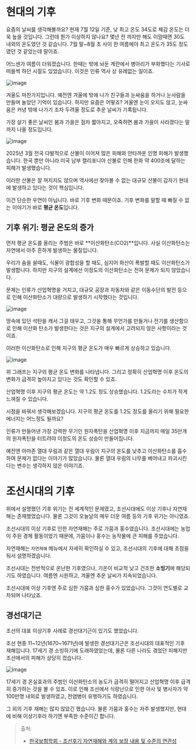 # 현대의 기후

요즘의 날씨를 생각해볼까요? 현재 7월 12일 기준, 낮 최고 온도 34도로 체감 온도는 더욱 높을 것입니다. 그런데 뭔가 이상하지 않나요?
몇년 전 까지만 해도 이맘때면 30도 내외의 온도였던 것 같습니다. 7월 말~8월 초 사이 한 여름에야 최고 온도가 35도 정도였던 것 같았는데 말이죠.

어느센가 여름이 더워졌습니다. 한때는 밖에 놔둔 계란에서 병아리가 부화했다는 기사로 떠들썩 하던 시절도 있었습니다. 이것은 인류 역사 상 유례없는 일이죠.

![image](https://cdn.discordapp.com/attachments/1393236523045879898/1393416656990244904/image.png?ex=687317e3&is=6871c663&hm=b3c460919e3c8d88d674e331339288199f5b2b9328a767177aace4ce2897f47d&)

겨울도 마찬가지입니다. 예전엔 겨울에 밖에 나가 친구들과 눈싸움을 하거나 눈사람을 만들며 놀았던 기억이 있습니다.
하지만 요즘은 어떻죠? 겨울엔 눈이 오지도 않고, 눈싸움은 커녕 밖에 나가기 조차 두려울 정도로 추운 날씨가 기록됩니다.

가장 살기 좋은 날씨인 봄과 가을은 점차 짧아지고, 오죽하면 봄과 가을이 사라졌다는 말까지 나올 정도입니다.

![image](https://i.namu.wiki/i/fFgtHlfWD0byztd7NZTaSl5sq1I_Lu2gyfisXNKlSxKriURk0XTZjAHYtEhkUmQm5JfrCdHU8IPp09t4vfMhdKKMHzKip8y7umuktwVKKTWAe2iS1egqy00jaBvyAgygWqJq99JXFWWRc2mzLeEJUw.webp)

2025년 3월 전국 다발적으로 산불이 이어져 많은 피해와 안타까운 인명 피해가 발생했습니다. 
한국 뿐만 아니라 미국 남부 캘리포니아 산불로 인해 한화 약 400조에 달하는 피해가 발생했습니다.

이러한 산불은 잘 꺼지지도 않으며 역사에선 찾아볼 수 없는 대규모 산불이 갑자기 현대에 발생하고 있다는 것이 핵심입니다.

이건 단순한 우연이 아닙니다. 바로 기후 변화 때문이죠. 기후 변화를 말할 때 빠질 수 없는 이야기가 바로 **평균 온도**입니다.

## 기후 위기: 평균 온도의 증가

먼저 평균 온도를 올리는 주범은 바로 **이산화탄소(CO2)**입니다. 사실 이산화탄소는 자연에서 아주 흔하게 발생하는 물질입니다.

우리가 숨을 쉴때도, 식물이 광합성을 할 때도, 심지어 화산이 폭발할 때도 이산화탄소가 발생합니다.
하지만 지구의 설계에선 이정도의 이산화탄소는 전혀 문제가 되지 않았습니다.

문제는 인류가 산업혁명을 거치고, 대규모 공장과 자동차와 같은 이동수단의 발전 등으로 인해 이산화탄소가 대량으로 발생하기 시작했다는 것입니다.

![image](https://cdn.redian.org/news/photo/202309/173865_55776_1306.jpg)

땅속에 있던 석탄을 캐서 그걸 태우고, 그것을 통해 무언가를 만들거나 전기를 생산함으로 인해 이산화 탄소가 발생한다는 것은 지구의 설계에서 고려되지 않은 사항이라는 것이죠. 

이러한 이산화탄소로 인해 지구의 평균 온도가 매우 빠르게 상승하고 있습니다.

![image](https://upload.wikimedia.org/wikipedia/commons/3/3a/Common_Era_Temperature.svg)

위 그래프는 지구의 평균 온도 변화를 나타냅니다. 그리고 정확히 산업혁명 이후 온도의 변화가 급격히 높아지고 있다는 것도 확인할 수 있죠.

산업혁명 이후 지구의 평균 온도는 약 1.2도 정도 상승했습니다. 1.2도라는 수치가 작게 느껴질 수 있습니다.

시점을 바꿔서 생각해보겠습니다. 지구의 평균 온도를 1.2도 정도를 올리기 위해 필요한 에너지는 어느정도 될까요?

인류가 만들어낸 가장 강력한 무기인 원자폭탄을 산업혁명 이후 지금까지 매일 35만개의 원자폭탄을 터트려야 이정도의 온도 상승이 만들어집니다.

예전엔 아마존 열대 우림과 같은 열대 우림이 지구의 온도를 낮추고 이산화탄소를 흡수하여 문제가 없다는 이야기가 많았습니다.
물론 열대 우림의 나무를 베어내고 파괴시킨다는 변수는 생각하지 않은 이야기죠.

# 조선시대의 기후

위에서 설명했던 기후 위기는 전 세계적인 문제였고, 조선시대에도 이상 기후나 자연재해는 존재했었습니다. 
물론 그것이 오늘날의 매우 더운 여름 등의 기후 위기는 아니였죠.

조선시대의 이상 기후로 인한 자연재해는 주로 가뭄과 홍수였습니다. 조선시대에는 농업이 주된 경제 활동이었기 때문에, 가뭄이나 홍수는 농작물에 큰 피해를 주었습니다.

자연재해는 `자연재해` 메뉴에서 자세히 확인하실 수 있고, 조선시대의 기후에 대해 초점을 둬서 설명하겠습니다.

조선시대는 전반적으로 온난한 기후였으나, 기온이 비교적 낮고 건조한 **소빙기**에 해당되기도 하였습니다. 여름엔 시원하고, 겨울엔 추운 날씨가 지속되었습니다.

조선시대에 이상 기후엔 주로 심한 가뭄과 심한 홍수가 있었습니다. 그것이 연도별로 교차되며 나타났죠.

## 경선대기근

조선의 대표 이상기후 사례로 경선대기근이 있기도 했었습니다.

조선 현종 11~12년(1670~1671년)에 발생한 경선대기근은 조선시대의 대표적인 기후 재해입니다. 17세기 경 소빙하기에 도래하였었는데, 물론 다른 나라도 겪었던 피해지만 조선에서의 피해가 상당히 컸습니다.

![image](https://i.namu.wiki/i/XvYMHah3ObWoRxhje36SFhus6WR1oKmxETKfSEv38cX_NWF_H2C2ryPsmUvHxWn6Rb7WM3e_83KB2gxsYyrAdZgZVOYrUtfmSu71K8F_bcwjyxbIhhagZM18zoRCx6HsF1vQ3h3nO4ldlE1tqZck7A.webp)

17세기 경 온실효과의 주범인 이산화탄소의 농도가 급격히 떨어지고 산업혁명 이후 급격히 증가하는 것을 볼 수 있죠.
이로 인해 조선에서 식량난으로 인한 아사 및 병사자가 약 100만명 내외로 발생하였고, 전염병이 유행하기도 하였습니다.

그 외의 기후 재해는 많지 않았긴 했습니다. 물론 가뭄과 홍수는 자주 발생했지만, 현대에 비해 이상기후라 하기엔 부족한 수준이긴 합니다.

> 출처:
> - [한국보험학회 - 조선후기 자연재해와 계의 보장 내용 및 수준의 연관성](https://kiss.kstudy.com/Detail/Ar?key=4036173)
